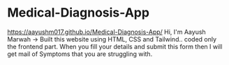# Medical-Diagnosis-App
https://aayushm017.github.io/Medical-Diagnosis-App/
Hi, I'm Aayush Marwah -> Built this website using HTML, CSS and Tailwind.. coded only the frontend part. When you fill your details and submit this form then I will get mail of Symptoms that you are struggling with.
